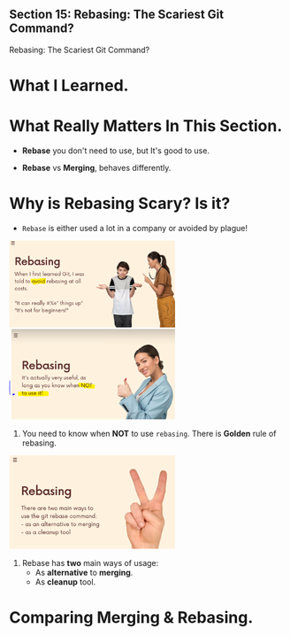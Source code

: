 
## Section 15: Rebasing: The Scariest Git Command?

Rebasing: The Scariest Git Command?

# What I Learned.

# What Really Matters In This Section.

- **Rebase** you don't need to use, but It's good to use.

- **Rebase** vs **Merging**, behaves differently.

# Why is Rebasing Scary? Is it?

- `Rebase` is either used a lot in a company or avoided by plague!

<img src="rebasing.PNG" alt="alt" width="300"/>

<img src="rebasingGoldenRule.PNG" alt="alt" width="300"/>

1. You need to know when **NOT** to use `rebasing`. There is **Golden** rule of rebasing.

<img src="gitRebaseDivide.PNG" alt="alt" width="300"/>

1. Rebase has **two** main ways of usage:
    - As **alternative** to **merging**.
    - As **cleanup** tool.

# Comparing Merging & Rebasing.